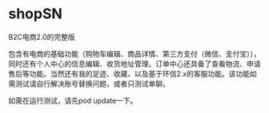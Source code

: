 # shopSN
B2C电商2.0的完整版

包含有电商的基础功能（购物车编辑、商品详情、第三方支付（微信、支付宝）），同时还有个人中心的信息编辑、收货地址管理。订单中心还具备了查看物流、申请售后等功能。当然还有我的足迹、收藏、以及基于环信2.x的客服功能。该功能如需测试请自行解决账号替换问题，或者只测试单聊。

如需在运行测试，请先pod update一下。
